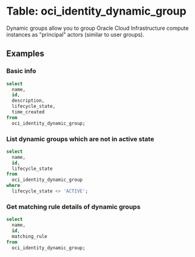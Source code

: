 # Table: oci_identity_dynamic_group

Dynamic groups allow you to group Oracle Cloud Infrastructure compute instances as "principal" actors (similar to user groups).

## Examples

### Basic info

```sql
select
  name,
  id,
  description,
  lifecycle_state,
  time_created
from
  oci_identity_dynamic_group;
```


### List dynamic groups which are not in active state

```sql
select
  name,
  id,
  lifecycle_state
from
  oci_identity_dynamic_group
where
  lifecycle_state <> 'ACTIVE';
```


### Get matching rule details of dynamic groups

```sql
select
  name,
  id,
  matching_rule
from
  oci_identity_dynamic_group;
```
